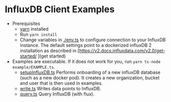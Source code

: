 # InfluxDB Client Examples

- Prerequisites
  - [yarn](https://yarnpkg.com/lang/en/docs/install/) installed
  - Run `yarn install`
  - Change variables in [./env.ts](env.ts) to configure connection to your InfluxDB instance. The default settings point to a dockerized influxDB 2 installation as described in [https://v2.docs.influxdata.com/v2.0/get-started/ ](get started)
- Examples are executable. If it does not work for you, run `yarn ts-node example/EXAMPLE.ts`.
  - [setupInfluxDB.ts](./setupInfluxDB.ts)
    Performs onboarding of a new influxDB database (such as a new docker pod). It creates a new organization, bucket and user that is then used in examples.
  - [write.ts](./write.ts)
    Writes data points to InfluxDB.
  - [query.ts](./query.ts)
    Query InfluxDB (with flux).
